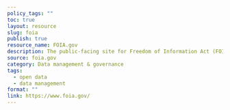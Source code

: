 ```yaml
---
policy_tags: ""
toc: true
layout: resource
slug: foia
publish: true
resource_name: FOIA.gov
description: The public-facing site for Freedom of Information Act (FOIA) requests.
source: foia.gov
category: Data management & governance
tags:
  - open data
  - data management
format: ""
link: https://www.foia.gov/
---
```

